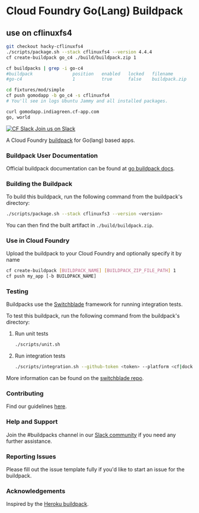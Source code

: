 # Cloud Foundry Go(Lang) Buildpack


## use on cflinuxfs4

```sh
git checkout hacky-cflinuxfs4
./scripts/package.sh --stack cflinuxfs4 --version 4.4.4
cf create-buildpack go_c4 ./build/buildpack.zip 1

cf buildpacks | grep -i go-c4
#buildpack               position   enabled   locked   filename                                       stack
#go-c4                   1          true      false    buildpack.zip                                  cflinuxfs4

cd fixtures/mod/simple
cf push gomodapp -b go_c4 -s cflinuxfs4
# You'll see in logs Ubuntu Jammy and all installed packages.

curl gomodapp.indiagreen.cf-app.com
go, world
```

[![CF Slack](https://www.google.com/s2/favicons?domain=www.slack.com) Join us on Slack](https://cloudfoundry.slack.com/messages/buildpacks/)

A Cloud Foundry [buildpack](http://docs.cloudfoundry.org/buildpacks/) for Go(lang) based apps.

### Buildpack User Documentation

Official buildpack documentation can be found at [go buildpack docs](http://docs.cloudfoundry.org/buildpacks/go/index.html).

### Building the Buildpack

To build this buildpack, run the following command from the buildpack's directory:

```bash
./scripts/package.sh --stack cflinuxfs3 --version <version>
```

You can then find the built artifact in `./build/buildpack.zip`.

### Use in Cloud Foundry

Upload the buildpack to your Cloud Foundry and optionally specify it by name

```bash
cf create-buildpack [BUILDPACK_NAME] [BUILDPACK_ZIP_FILE_PATH] 1
cf push my_app [-b BUILDPACK_NAME]
```

### Testing

Buildpacks use the [Switchblade](https://github.com/cloudfoundry/switchblade) framework for running integration tests.

To test this buildpack, run the following command from the buildpack's directory:

1. Run unit tests

    ```bash
    ./scripts/unit.sh
    ```

1. Run integration tests

    ```bash
    ./scripts/integration.sh --github-token <token> --platform <cf|docker>
    ```

More information can be found on the [switchblade repo](https://github.com/cloudfoundry/switchblade).

### Contributing

Find our guidelines [here](./CONTRIBUTING.md).

### Help and Support

Join the #buildpacks channel in our [Slack community](http://slack.cloudfoundry.org/) if you need any further assistance.

### Reporting Issues

Please fill out the issue template fully if you'd like to start an issue for the buildpack.

### Acknowledgements

Inspired by the [Heroku buildpack](https://github.com/heroku/heroku-buildpack-go).
